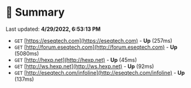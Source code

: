 # 📖 Summary
Last updated: **4/29/2022, 6:53:13 PM**

- `GET` [https://eseqtech.com](https://eseqtech.com) - **Up** (257ms)
- `GET` [http://forum.eseqtech.com](http://forum.eseqtech.com) - **Up** (5080ms)
- `GET` [http://hexp.net](http://hexp.net) - **Up** (45ms)
- `GET` [http://ws.hexp.net](http://ws.hexp.net) - **Up** (92ms)
- `GET` [http://eseqtech.com/infoline](http://eseqtech.com/infoline) - **Up** (137ms)
